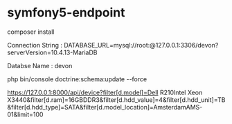 # symfony5-endpoint

composer install

Connection String : 
DATABASE_URL=mysql://root:@127.0.0.1:3306/devon?serverVersion=10.4.13-MariaDB

Databse Name : devon

php bin/console doctrine:schema:update --force

https://127.0.0.1:8000/api/device?filter[d.model]=Dell R210Intel Xeon X3440&filter[d.ram]=16GBDDR3&filter[d.hdd_value]=4&filter[d.hdd_unit]=TB&filter[d.hdd_type]=SATA&filter[d.model_location]=AmsterdamAMS-01&limit=100
